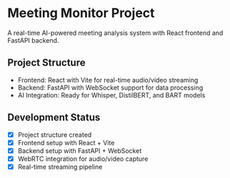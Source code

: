 # Meeting Monitor Project

A real-time AI-powered meeting analysis system with React frontend and FastAPI backend.

## Project Structure
- Frontend: React with Vite for real-time audio/video streaming
- Backend: FastAPI with WebSocket support for data processing
- AI Integration: Ready for Whisper, DistilBERT, and BART models

## Development Status
- [x] Project structure created
- [x] Frontend setup with React + Vite
- [x] Backend setup with FastAPI + WebSocket
- [x] WebRTC integration for audio/video capture
- [x] Real-time streaming pipeline
